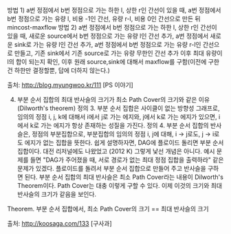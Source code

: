 방법 1) a번 정점에서 b번 정점으로 가는 하한 l, 상한 r인 간선이 있을 때, a번 정점에서 b번 정점으로 가는 유량 l, 비용 -1인 간선, 유량 r-l, 비용 0인 간선으로 만든 뒤 mincost-maxflow
방법 2) a번 정점에서 b번 정점으로 가는 하한 l, 상한 r인 간선이 있을 때, 새로운 source에서 b번 정점으로 가는 유량 l인 간선 추가, a번 정점에서 새로운 sink로 가는 유량 l인 간선 추가, a번 정점에서 b번 정점으로 가는 유량 r-l인 간선으로 만들고, 기존 sink에서 기존 source로 가는 유량 무한인 간선 추가 이후 최대 유량이 l의 합이 되는지 확인,
이후 원래 source,sink에 대해서 maxflow를 구함(이전에 구한건 하한만 결정할뿐, 답에 더하지 않는다.)


출처: http://blog.myungwoo.kr/111 [PS 이야기]

4) 부분 순서 집합의 최대 반사슬의 크기가 최소 Path Cover의 크기와 같은 이유 (Dilworth's theorem)
정의 3. 부분 순서 집합은 사이클이 없는 방향성 그래프로, 임의의 정점 i, j, k에 대해서 i에서 j로 가는 에지와, j에서 k로 가는 에지가 있으면, i에서 k로 가는 에지가 항상 존재하는 성질을 가진다. 
정의 4. 부분 순서 집합의 반사슬은, 정점의 부분집합으로, 부분집합의 임의의 정점 i, j에 대해, i -> j로도, j -> i로도 에지가 없는 집합을 뜻한다.
쉽게 설명하자면, DAG에 플로이드 돌리면 부분 순서 집합이다. 대전 리저널에도 나왔었고 (2012 K) 그렇게 낯선 개념은 아니다. 예시 문제를 들면 "DAG가 주어졌을 때, 서로 경로가 없는 최대 정점 집합을 출력하라" 같은 문제가 있겠다. 플로이드를 돌려서 부분 순서 집합으로 만들어 주고 반사슬을 구하면 된다. 
부분 순서 집합의 최대 반사슬은 최소 Path Cover라는 내용이 Dilworth's Theorem이다. Path Cover는 대충 이렇게 구할 수 있다. 이제 이것의 크기와 최대 반사슬의 크기가 같음을 보인다.

Theorem. 부분 순서 집합에서, 최소 Path Cover의 크기 == 최대 반사슬의 크기

출처: http://koosaga.com/133 [구사과]
